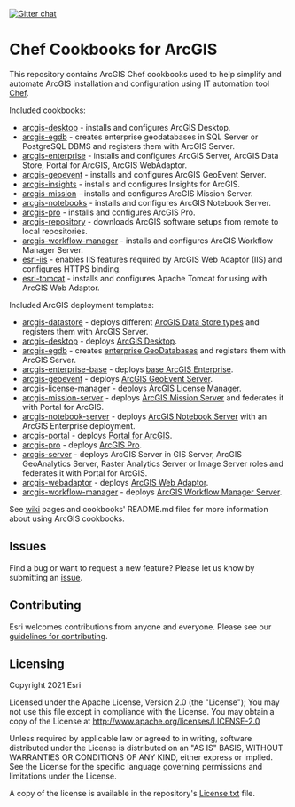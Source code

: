 [![Gitter chat](https://badges.gitter.im/gitterHQ/services.png)](https://gitter.im/arcgis-cookbook/Lobby)

Chef Cookbooks for ArcGIS
=========================

This repository contains ArcGIS Chef cookbooks used to help simplify and automate ArcGIS installation and configuration using IT automation tool [Chef](https://www.chef.io/chef/). 

Included cookbooks:

* [arcgis-desktop](cookbooks/arcgis-desktop) - installs and configures ArcGIS Desktop.
* [arcgis-egdb](cookbooks/arcgis-egdb) - creates enterprise geodatabases in SQL Server or PostgreSQL DBMS and registers them with ArcGIS Server.
* [arcgis-enterprise](cookbooks/arcgis-enterprise) - installs and configures ArcGIS Server, ArcGIS Data Store, Portal for ArcGIS, ArcGIS WebAdaptor.
* [arcgis-geoevent](cookbooks/arcgis-geoevent) - installs and configures ArcGIS GeoEvent Server.
* [arcgis-insights](cookbooks/arcgis-insights) - installs and configures Insights for ArcGIS.
* [arcgis-mission](cookbooks/arcgis-mission) - installs and configures ArcGIS Mission Server.
* [arcgis-notebooks](cookbooks/arcgis-notebooks) - installs and configures ArcGIS Notebook Server.
* [arcgis-pro](cookbooks/arcgis-pro) - installs and configures ArcGIS Pro.
* [arcgis-repository](cookbooks/arcgis-repository) - downloads ArcGIS software setups from remote to local repositories.
* [arcgis-workflow-manager](cookbooks/arcgis-workflow-manager) - installs and configures ArcGIS Workflow Manager Server.
* [esri-iis](cookbooks/esri-iis) - enables IIS features required by ArcGIS Web Adaptor (IIS) and configures HTTPS binding.
* [esri-tomcat](cookbooks/esri-tomcat) - installs and configures Apache Tomcat for using with ArcGIS Web Adaptor.

Included ArcGIS deployment templates:

* [arcgis-datastore](templates/arcgis-datastore) - deploys different [ArcGIS Data Store types](https://enterprise.arcgis.com/en/portal/latest/administer/windows/what-is-arcgis-data-store.htm) and registers them with ArcGIS Server.
* [arcgis-desktop](templates/arcgis-desktop) - deploys [ArcGIS Desktop](https://desktop.arcgis.com/en/).
* [arcgis-egdb](templates/arcgis-egdb) - creates [enterprise GeoDatabases](https://enterprise.arcgis.com/en/server/latest/manage-data/windows/enterprise-geodatabases-and-arcgis-enterprise.htm) and registers them with ArcGIS Server.
* [arcgis-enterprise-base](templates/arcgis-enterprise-base) - deploys [base ArcGIS Enterprise](https://enterprise.arcgis.com/en/get-started/latest/windows/base-arcgis-enterprise-deployment.htm).
* [arcgis-geoevent](templates/arcgis-geoevent-server) - deploys [ArcGIS GeoEvent Server](https://enterprise.arcgis.com/en/geoevent/).
* [arcgis-license-manager](templates/arcgis-license-manager) - deploys [ArcGIS License Manager](https://desktop.arcgis.com/en/license-manager/latest/welcome.htm).
* [arcgis-mission-server](templates/arcgis-mission-server) - deploys [ArcGIS Mission Server](https://enterprise.arcgis.com/en/mission/) and federates it with  Portal for ArcGIS.
* [arcgis-notebook-server](templates/arcgis-notebook-server) - deploys [ArcGIS Notebook Server](https://enterprise.arcgis.com/en/notebook/) with an ArcGIS Enterprise deployment.
* [arcgis-portal](templates/arcgis-portal) - deploys [Portal for ArcGIS](https://enterprise.arcgis.com/en/portal/).
* [arcgis-pro](templates/arcgis-pro) - deploys [ArcGIS Pro](https://www.esri.com/en-us/arcgis/products/arcgis-pro/overview).
* [arcgis-server](templates/arcgis-server) - deploys ArcGIS Server in GIS Server, ArcGIS GeoAnalytics Server, Raster Analytics Server or Image Server roles and federates it with Portal for ArcGIS.
* [arcgis-webadaptor](templates/arcgis-webadaptor) - deploys [ArcGIS Web Adaptor](https://enterprise.arcgis.com/en/server/latest/install/windows/about-the-arcgis-web-adaptor.htm).
* [arcgis-workflow-manager](templates/arcgis-workflow-manager) - deploys [ArcGIS Workflow Manager Server](https://enterprise.arcgis.com/en/workflow/).

See [wiki](https://github.com/Esri/arcgis-cookbook/wiki) pages and cookbooks' README.md files for more information about using ArcGIS cookbooks.

## Issues

Find a bug or want to request a new feature?  Please let us know by submitting an [issue](https://github.com/Esri/arcgis-cookbook/issues).

## Contributing

Esri welcomes contributions from anyone and everyone. Please see our [guidelines for contributing](https://github.com/esri/contributing).

Licensing
---------

Copyright 2021 Esri

Licensed under the Apache License, Version 2.0 (the "License");
You may not use this file except in compliance with the License.
You may obtain a copy of the License at
   http://www.apache.org/licenses/LICENSE-2.0

Unless required by applicable law or agreed to in writing, software
distributed under the License is distributed on an "AS IS" BASIS,
WITHOUT WARRANTIES OR CONDITIONS OF ANY KIND, either express or implied.
See the License for the specific language governing permissions and
limitations under the License.

A copy of the license is available in the repository's [License.txt](https://github.com/Esri/arcgis-cookbook/blob/master/License.txt?raw=true) file.
